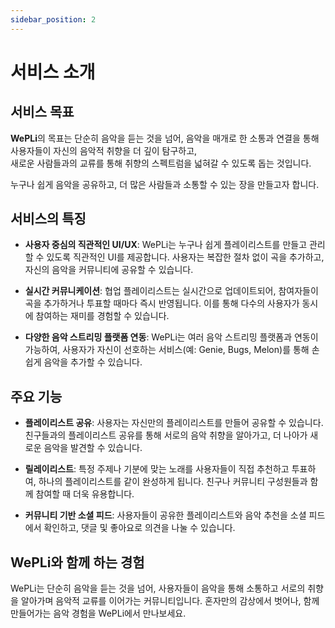 ```yaml
---
sidebar_position: 2
---
```


# 서비스 소개

## 서비스 목표

**WePLi**의 목표는 단순히 음악을 듣는 것을 넘어, 음악을 매개로 한 소통과 연결을 통해 사용자들이 자신의 음악적 취향을 더 깊이 탐구하고,  
새로운 사람들과의 교류를 통해 취향의 스펙트럼을 넓혀갈 수 있도록 돕는 것입니다. 

누구나 쉽게 음악을 공유하고, 더 많은 사람들과 소통할 수 있는 장을 만들고자 합니다.

## 서비스의 특징

- **사용자 중심의 직관적인 UI/UX**: WePLi는 누구나 쉽게 플레이리스트를 만들고 관리할 수 있도록 직관적인 UI를 제공합니다. 사용자는 복잡한 절차 없이 곡을 추가하고, 자신의 음악을 커뮤니티에 공유할 수 있습니다.

- **실시간 커뮤니케이션**: 협업 플레이리스트는 실시간으로 업데이트되어, 참여자들이 곡을 추가하거나 투표할 때마다 즉시 반영됩니다. 이를 통해 다수의 사용자가 동시에 참여하는 재미를 경험할 수 있습니다.

- **다양한 음악 스트리밍 플랫폼 연동**: WePLi는 여러 음악 스트리밍 플랫폼과 연동이 가능하여, 사용자가 자신이 선호하는 서비스(예: Genie, Bugs, Melon)를 통해 손쉽게 음악을 추가할 수 있습니다.

## 주요 기능

- **플레이리스트 공유**: 사용자는 자신만의 플레이리스트를 만들어 공유할 수 있습니다. 친구들과의 플레이리스트 공유를 통해 서로의 음악 취향을 알아가고, 더 나아가 새로운 음악을 발견할 수 있습니다.

- **릴레이리스트**: 특정 주제나 기분에 맞는 노래를 사용자들이 직접 추천하고 투표하여, 하나의 플레이리스트를 같이 완성하게 됩니다. 친구나 커뮤니티 구성원들과 함께 참여할 때 더욱 유용합니다.

- **커뮤니티 기반 소셜 피드**: 사용자들이 공유한 플레이리스트와 음악 추천을 소셜 피드에서 확인하고, 댓글 및 좋아요로 의견을 나눌 수 있습니다.


## WePLi와 함께 하는 경험

WePLi는 단순히 음악을 듣는 것을 넘어, 사용자들이 음악을 통해 소통하고 서로의 취향을 알아가며 음악적 교류를 이어가는 커뮤니티입니다. 혼자만의 감상에서 벗어나, 함께 만들어가는 음악 경험을 WePLi에서 만나보세요.